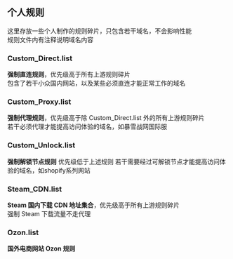 ## 个人规则  
这里存放一些个人制作的规则碎片，只包含若干域名，不会影响性能  
规则文件内有注释说明域名内容  

### Custom_Direct.list  
**强制直连规则**，优先级高于所有上游规则碎片  
包含了若干小众国内网站，以及某些必须直连才能正常工作的域名  

### Custom_Proxy.list  
**强制代理规则**，优先级高于除 Custom_Direct.list 外的所有上游规则碎片  
若干必须代理才能提高访问体验的域名，如暴雪战网国际服  

### Custom_Unlock.list
**强制解锁节点规则** 优先级低于上述规则
若干需要经过可解锁节点才能提高访问体验的域名，如shopify系列网站

### Steam_CDN.list  
**Steam 国内下载 CDN 地址集合**，优先级高于所有上游规则碎片  
强制 Steam 下载流量不走代理  

### Ozon.list  
**国外电商网站 Ozon 规则**  


